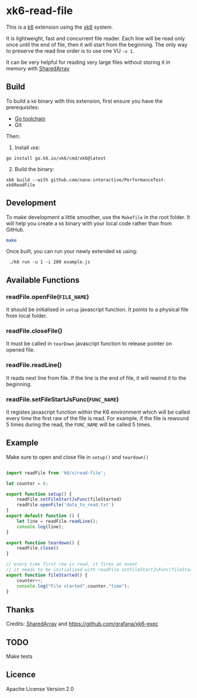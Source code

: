 # xk6-read-file

This is a [k6](https://go.k6.io/k6) extension using the
[xk6](https://github.com/grafana/xk6) system.

It is lightweight, fast and concurrent file reader. Each line will be read only once until 
the end of file, then it will start from the beginning.
The only way to preserve the read line order is to use one VU `-u 1`. 

It can be very helpful for reading very large files without storing it in memory 
with [SharedArray](https://k6.io/docs/javascript-api/k6-data/sharedarray/)

## Build

To build a `k6` binary with this extension, first ensure you have the prerequisites:

- [Go toolchain](https://go101.org/article/go-toolchain.html)
- Git

Then:

1. Install `xk6`:
  ```shell
  go install go.k6.io/xk6/cmd/xk6@latest
  ```

2. Build the binary:
  ```shell
  xk6 build --with github.com/nano-interactive/PerformanceTest-xk6ReadFile
  ```

## Development
To make development a little smoother, use the `Makefile` in the root folder. 
It will help you create a `k6` binary with your local code rather than from GitHub.

```bash
make
```
Once built, you can run your newly extended `k6` using:
```shell
 ./k6 run -u 1 -i 200 example.js
 ```

## Available Functions
### readFile.openFile(`FILE_NAME`)
It should be initialised in `setup` javascript function. It points to a physical file from local folder.

### readFile.closeFile()
It must be called in `tearDown` javascript function to release pointer on opened file.

### readFile.readLine()
It reads next line from file. If the line is the end of file, it will rewind it to the beginning.

### readFile.setFileStartJsFunc(`FUNC_NAME`)
It registes javascript function within the K6 environment which will be called every time the first
raw of the file is read. For example, if the file is rewound 5 times during the read, the `FUNC_NAME` will be called 5 times. 
## Example

Make sure to open and close file in `setup()` and `teardown()`

```javascript

import readFile from 'k6/x/read-file';

let counter = 0;

export function setup() {
    readFile.setFileStartJsFunc(fileStarted)
    readFile.openFile('data_to_read.txt')
}
export default function () {
    let line = readFile.readLine();
    console.log(line);
}

export function teardown() {
    readFile.close()
}

// every time first row is read, it fires an event
// it needs to be initialised with readFile.setFileStartJsFunc(fileStarted)
export function fileStarted() {
    counter++;
    console.log("File started",counter,"time");
}
```

## Thanks
Credits: [SharedArray](https://k6.io/docs/javascript-api/k6-data/sharedarray/) and https://github.com/grafana/xk6-exec

## TODO
Make tests

## Licence
Apache License Version 2.0
